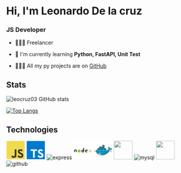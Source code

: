 # Hi, I'm Leonardo De la cruz

### JS Developer

- 👷🏻‍♂️ Freelancer

- 🌼 I'm currently learning **Python, FastAPI, Unit Test**

- 👨🏻‍💻 All my py projects are on [GitHub](GitHub)

## Stats
![leocruz03 GitHub stats](https://github-readme-stats.vercel.app/api?username=leocruz03&hide=contribs,prs&show_icons=true&theme=tokyonight)

[![Top Langs](https://github-readme-stats.vercel.app/api/top-langs/?username=leocruz03&hide_progress=true)](https://github.com/anuraghazra/github-readme-stats)

## Technologies
<p align="left">
  <img src="https://raw.githubusercontent.com/devicons/devicon/master/icons/javascript/javascript-original.svg" alt="javascript" width="50" height="50" />
  <img src="https://raw.githubusercontent.com/devicons/devicon/master/icons/typescript/typescript-original.svg" alt="typescript" width="50" height="50" />
  <img src="https://cdn.jsdelivr.net/gh/devicons/devicon/icons/express/express-original.svg" alt="express" width="50" height="50" />
  <img src="https://raw.githubusercontent.com/devicons/devicon/master/icons/nodejs/nodejs-original-wordmark.svg" alt="nodejs" width="50" height="50" />
  <img src="https://raw.githubusercontent.com/devicons/devicon/master/icons/docker/docker-original.svg" alt="Docker" width="50" height="50" />
  <img src="https://cdn.jsdelivr.net/gh/devicons/devicon/icons/postgresql/postgresql-original-wordmark.svg" alt="" width="50" height="50" />
  <img src="https://cdn.jsdelivr.net/gh/devicons/devicon/icons/mysql/mysql-original.svg" alt="mysql" width="50" height="50" />
  <img src="https://cdn.jsdelivr.net/gh/devicons/devicon/icons/git/git-original-wordmark.svg" alt="" width="50" height="50" />
  <img src="https://cdn.jsdelivr.net/gh/devicons/devicon/icons/github/github-original.svg" alt="github" width="50" height="50" />
</p>

